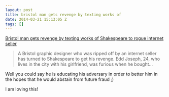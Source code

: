 ```yaml
---
layout: post
title: bristol man gets revenge by texting works of
date: 2014-03-21 15:13:05 Z
tags: []
---
```

[Bristol man gets revenge by texting works of Shakespeare to rogue internet seller](http://www.bristolpost.co.uk/Bristol-man-gets-revenge-texting-works/story-20823040-detail/story.html)

> A Bristol graphic designer who was ripped off by an internet seller has turned to Shakespeare to get his revenge. Edd Joseph, 24, who lives in the city with his girlfriend, was furious when he bought…

Well you could say he is educating his adversary in order to better him in the hopes that he would abstain from future fraud ;)

I am loving this!
